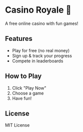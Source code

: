 # Casino Royale 🎰
A free online casino with fun games!

## Features
- Play for free (no real money)
- Sign up & track your progress
- Compete in leaderboards

## How to Play
1. Click "Play Now"
2. Choose a game
3. Have fun!

## License
MIT License
